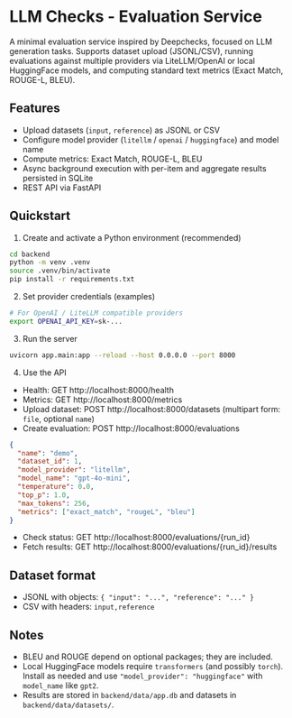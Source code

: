 # LLM Checks - Evaluation Service

A minimal evaluation service inspired by Deepchecks, focused on LLM generation tasks. Supports dataset upload (JSONL/CSV), running evaluations against multiple providers via LiteLLM/OpenAI or local HuggingFace models, and computing standard text metrics (Exact Match, ROUGE-L, BLEU).

## Features
- Upload datasets (`input`, `reference`) as JSONL or CSV
- Configure model provider (`litellm` / `openai` / `huggingface`) and model name
- Compute metrics: Exact Match, ROUGE-L, BLEU
- Async background execution with per-item and aggregate results persisted in SQLite
- REST API via FastAPI

## Quickstart

1. Create and activate a Python environment (recommended)

```bash
cd backend
python -m venv .venv
source .venv/bin/activate
pip install -r requirements.txt
```

2. Set provider credentials (examples)

```bash
# For OpenAI / LiteLLM compatible providers
export OPENAI_API_KEY=sk-...
```

3. Run the server

```bash
uvicorn app.main:app --reload --host 0.0.0.0 --port 8000
```

4. Use the API
- Health: GET http://localhost:8000/health
- Metrics: GET http://localhost:8000/metrics
- Upload dataset: POST http://localhost:8000/datasets (multipart form: `file`, optional `name`)
- Create evaluation: POST http://localhost:8000/evaluations
```json
{
  "name": "demo",
  "dataset_id": 1,
  "model_provider": "litellm",
  "model_name": "gpt-4o-mini",
  "temperature": 0.0,
  "top_p": 1.0,
  "max_tokens": 256,
  "metrics": ["exact_match", "rougeL", "bleu"]
}
```
- Check status: GET http://localhost:8000/evaluations/{run_id}
- Fetch results: GET http://localhost:8000/evaluations/{run_id}/results

## Dataset format
- JSONL with objects: `{ "input": "...", "reference": "..." }`
- CSV with headers: `input,reference`

## Notes
- BLEU and ROUGE depend on optional packages; they are included.
- Local HuggingFace models require `transformers` (and possibly `torch`). Install as needed and use `"model_provider": "huggingface"` with `model_name` like `gpt2`.
- Results are stored in `backend/data/app.db` and datasets in `backend/data/datasets/`.